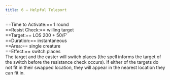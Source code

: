 ```yaml
---
title: 6 – Helpful Teleport
---
```

==Time to Activate:== 1 round  
==Resist Check:== willing target  
==Target:== LOS 200 + 50/F’  
==Duration:== instantaneous  
==Area:== single creature  
==Effect:== switch places  
The target and the caster will switch places (the spell informs the target of the switch before the resistance check occurs). If either of the targets do not fit in their swapped location, they will appear in the nearest location they can fit in.  
